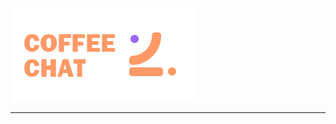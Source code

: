![](https://raw.githubusercontent.com/JulieYeeee/coffee-chat-chat/main/static/picture/logo2.png) 
****
